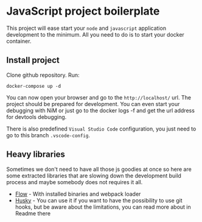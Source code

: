 # JavaScript project boilerplate

This project will ease start your `node` and `javascript` application development to the minimum. 
All you need to do is to start your docker container.

## Install project

Clone github repository. Run:

```
docker-compose up -d 
````

You can now open your browser and go to the `http://localhost/` url. The project should be prepared for development. You can even start your debugging with NiM or just go to the docker logs -f and get the url address for devtools debugging.

There is also predefined `Visual Studio Code` configuration, you just need to go to this branch `.vscode-config`.

## Heavy libraries

Sometimes we don't need to have all those js goodies at once so here are some
extracted libraries that are slowing down the development build process and maybe somebody does not requires it all.

- [Flow](../../tree/flow) - With installed binaries and webpack loader
- [Husky](../../tree/husky) - You can use it if you want to have the possibility to use git hooks, but be aware about
the limitations, you can read more about in Readme there
